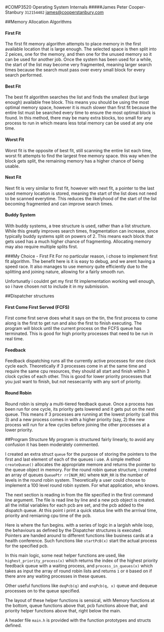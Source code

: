 #COMP3520 Operating System Internals
#####James Peter Cooper-Stanbury `312154402` james@cooperstanbury.com

##Memory Allocation Algorithms
#### First Fit
The first fit memory algorithm attempts to place memory in the first available location that is large enough. The selected space is then split into 2 peices, one for the memory, and then one for the unused memory so it can be used for another job. Once the system has been used for a while, the start of the list may become very fragmented, meaning larger search times because the search must pass over every small block for every search performed.

#### Best Fit
The best fit algorithm searches the list and finds the smallest (but large enough) available free block. This means you should be using the most optimal memory space, however it is much slower than first fit because the entire list must be searched every time to ensure the most optimal block is found. In this method, there may be many extra blocks, too small for any process to run in which means less total memory can be used at any one time.

#### Worst Fit
Worst fit is the opposite of best fit, still scanning the entire list each time, worst fit attempts to find the largest free memory space. this way when the block gets split, the remaining memory has a higher chance of being usable.

#### Next Fit
Next fit is very similar to first fit, however with next fit, a pointer to the last used memory location is stored, meaning the start of the list does not need to be scanned everytime. This reduces the likelyhood of the start of the list becoming fragmented and can improve search times.

#### Buddy System
With buddy systems, a tree structure is used, rather than a list structure. While this greatly improves search times, fragmentation can increase, since typically buddy systems split on powers of 2. This means each block that gets used has a much higher chance of fragmenting. Allocating memory may also require multiple splits first.

###My Choice - First Fit
For no particular reason, i chose to implement first fit algorithm. The benefit here is it is easy to debug, and we arent having a speed race. It also manages to use memory quite efficiently due to the splitting and joining nature, allowing for a fairly smooth run.

Unfortunatly i couldnt get my first fit implementation working well enough, so i have chosen not to include it in my submission.

##Dispatcher structures
#### First Come First Served (FCFS)
First come first serve does what it says on the tin, the first process to come along is the first to get run and also the first to finish executing. The program will block until the current process on the FCFS queue has terminated. This is good for high priority processes that need to be run in real time.

#### Feedback
Feedback dispatching runs all the currently active processes for one clock cycle each. Theoretically if 3 processes come in at the same time and require the same cpu resources, they should all start and finish within 3 clock cycles of each other. This is good for lower priority processes that you just want to finish, but not nessecarrily with any sort of priority.

#### Round Robin
Round robin is simply a multi-tiered feedback queue. Once a process has been run for one cycle, its priority gets lowered and it gets put on the next queue. This means if 3 processes are running at the lowest priority (call this 3) and a new process comes in with a higher priority (say, 2) the new process will run for a few cycles before joining the other processes at a lower priority.

##Program Structure
My program is structured fairly linearly, to avoid any confusion it has been moderately commented.

I created an extra struct `queue` for the purpose of storing the pointers to the first and last element of each of the queues i use. A simple method `createQueue()` allocates the appropriate memore and returns the pointer to the queue object in memory. For the round robin queue structure, i created an array of queues `QueuePtr rr[NUM_RR]` where `NUM_RR` is the number of levels in the round robin system. Theoretically a user could choose to implement a 100 level round robin system. For what application, who knows.

The next section is reading in from the file specified in the first command line argument. The file is read line by line and a new pcb object is created. all the initial variables for each pcb are set, and the pcb added to the dispatch queue. At this point i print a quick status line with the arrrival time, priority and remianing cpu time of the pcb.

Here is where the fun begins. with a series of logic in a largish while loop, the behaviours as defined by the Dispatcher structures is executed. Pointers are handed around to different functions like business cards at a health conference. Such functions like `startPcB(x)` start the actual process for the specified pcb.

In this main logic, some neat helper functions are used, like `highest_priority_process(x)` which returns the index of the highest priority feedback queue with a waiting process, and `process_in_queues(x)` which takes as input the array of round robin lists and returns `1` or `0` based on if there anre any waiting processes in these queues. 

Other useful functions like `deqPcb(q)` and `enqPcb(q, x)` queue and dequeue processes on to the queue specified.

The layout of these helper functions is sensical, with Memory functions at the bottom, queue functions above that, pcb functions above that, and priority helper functions above that, right below the main.

A header file `main.h` is provided with the function prototypes and structs defined.

